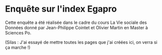 <head>

# Enquête sur l'index Egapro

Cette enquête a été réalisée dans le cadre du cours La Vie sociale des Données donné par Jean-Philippe Cointet et Olivier Martin en Master à Sciences Po.

(Silas : J'ai essayé de mettre toutes les pages que j'ai créées ici, on verra si ça marche !)

</head>
